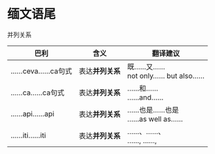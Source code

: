 # 缅文语尾
并列关系

|巴利|含义|翻译建议|
|-|-|-|
|……ceva……ca句式|表达**并列关系**|既……又……<br>not only…… but also……|
|……ca……ca句式|表达**并列关系**|……和……<br>……and……|
|……api……api|表达**并列关系**|……也是……也是<br>……as well as……|
|……iti……iti|表达**并列关系**|……、……、<br>……, ……,|
